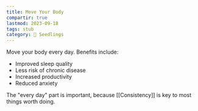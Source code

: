 ```yaml
---
title: Move Your Body
compartir: true
lastmod: 2023-09-18
tags: stub
category: 🌱 Seedlings
---
```


Move your body every day. Benefits include:

* Improved sleep quality
* Less risk of chronic disease
* Increased productivity
* Reduced anxiety

The "every day" part is important, because [[Consistency]] is key to most things worth doing.
